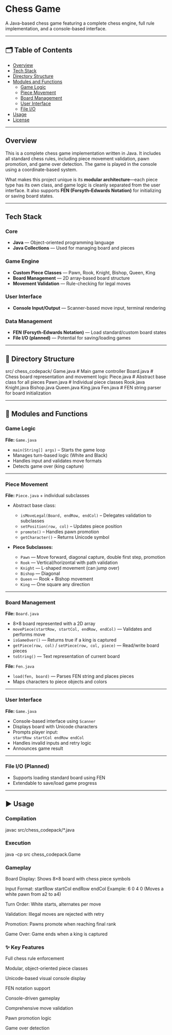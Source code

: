 # Chess Game

A Java-based chess game featuring a complete chess engine, full rule implementation, and a console-based interface.

---

## 🗂 Table of Contents
- [Overview](#overview)
- [Tech Stack](#tech-stack)
- [Directory Structure](#directory-structure)
- [Modules and Functions](#modules-and-functions)
  - [Game Logic](#game-logic)
  - [Piece Movement](#piece-movement)
  - [Board Management](#board-management)
  - [User Interface](#user-interface)
  - [File I/O](#file-io)
- [Usage](#usage)
- [License](#license)

---

## Overview

This is a complete chess game implementation written in Java. It includes all standard chess rules, including piece movement validation, pawn promotion, and game over detection. The game is played in the console using a coordinate-based system.

What makes this project unique is its **modular architecture**—each piece type has its own class, and game logic is cleanly separated from the user interface. It also supports **FEN (Forsyth–Edwards Notation)** for initializing or saving board states.

---

## Tech Stack

### Core
- **Java** — Object-oriented programming language
- **Java Collections** — Used for managing board and pieces

### Game Engine
- **Custom Piece Classes** — Pawn, Rook, Knight, Bishop, Queen, King
- **Board Management** — 2D array-based board structure
- **Movement Validation** — Rule-checking for legal moves

### User Interface
- **Console Input/Output** — Scanner-based move input, terminal rendering

### Data Management
- **FEN (Forsyth-Edwards Notation)** — Load standard/custom board states
- **File I/O (planned)** — Potential for saving/loading games

---

## 📁 Directory Structure
src/
  chess_codepack/
    Game.java # Main game controller
    Board.java # Chess board representation and movement logic
    Piece.java # Abstract base class for all pieces
    Pawn.java # Individual piece classes
    Rook.java
    Knight.java
    Bishop.java
    Queen.java
    King.java
    Fen.java # FEN string parser for board initialization


---

## 🔧 Modules and Functions

### Game Logic

**File:** `Game.java`  
- `main(String[] args)` – Starts the game loop  
- Manages turn-based logic (White and Black)  
- Handles input and validates move formats  
- Detects game over (king capture)

---

### Piece Movement

**File:** `Piece.java` + individual subclasses  
- Abstract base class:  
  - `isMoveLegal(Board, endRow, endCol)` – Delegates validation to subclasses  
  - `setPosition(row, col)` – Updates piece position  
  - `promote()` – Handles pawn promotion  
  - `getCharacter()` – Returns Unicode symbol

- **Piece Subclasses:**
  - `Pawn` — Move forward, diagonal capture, double first step, promotion
  - `Rook` — Vertical/horizontal with path validation
  - `Knight` — L-shaped movement (can jump over)
  - `Bishop` — Diagonal
  - `Queen` — Rook + Bishop movement
  - `King` — One square any direction

---

### Board Management

**File:** `Board.java`  
- 8×8 board represented with a 2D array  
- `movePiece(startRow, startCol, endRow, endCol)` — Validates and performs move  
- `isGameOver()` — Returns true if a king is captured  
- `getPiece(row, col)` / `setPiece(row, col, piece)` — Read/write board pieces  
- `toString()` — Text representation of current board

**File:** `Fen.java`  
- `load(fen, board)` — Parses FEN string and places pieces  
- Maps characters to piece objects and colors

---

### User Interface

**File:** `Game.java`  
- Console-based interface using `Scanner`  
- Displays board with Unicode characters  
- Prompts player input:  
  `startRow startCol endRow endCol`  
- Handles invalid inputs and retry logic  
- Announces game result

---

### File I/O (Planned)

- Supports loading standard board using FEN  
- Extendable to save/load game progress

---

## ▶️ Usage

### Compilation
javac src/chess_codepack/*.java

### Execution
java -cp src chess_codepack.Game

### Gameplay
Board Display: Shows 8×8 board with chess piece symbols

Input Format:
startRow startCol endRow endCol
Example: 6 0 4 0 (Moves a white pawn from a2 to a4)

Turn Order: White starts, alternates per move

Validation: Illegal moves are rejected with retry

Promotion: Pawns promote when reaching final rank

Game Over: Game ends when a king is captured


### ✨ Key Features
Full chess rule enforcement

Modular, object-oriented piece classes

Unicode-based visual console display

FEN notation support

Console-driven gameplay

Comprehensive move validation

Pawn promotion logic

Game over detection
